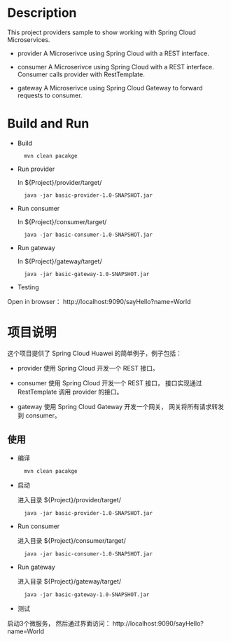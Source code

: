 # Description
This project providers sample to show working with Spring Cloud Microservices. 

* provider
A Microserivce using Spring Cloud with a REST interface.

* consumer
A Microserivce using Spring Cloud with a REST interface. Consumer calls provider with RestTemplate.

* gateway
A Microserivce using Spring Cloud Gateway to forward requests to consumer.

# Build and Run

* Build

        mvn clean pacakge

* Run provider

  In ${Project}/provider/target/
  
        java -jar basic-provider-1.0-SNAPSHOT.jar

* Run consumer

  In ${Project}/consumer/target/

        java -jar basic-consumer-1.0-SNAPSHOT.jar

* Run gateway

  In ${Project}/gateway/target/

        java -jar basic-gateway-1.0-SNAPSHOT.jar

* Testing

Open in browser： http://localhost:9090/sayHello?name=World

# 项目说明

这个项目提供了 Spring Cloud Huawei 的简单例子，例子包括：

* provider
使用 Spring Cloud 开发一个 REST 接口。

* consumer
使用 Spring Cloud 开发一个 REST 接口， 接口实现通过 RestTemplate 调用 provider 的接口。 

* gateway
使用 Spring Cloud Gateway 开发一个网关， 网关将所有请求转发到 consumer。 

## 使用

* 编译

        mvn clean pacakge

* 启动

  进入目录 ${Project}/provider/target/
  
        java -jar basic-provider-1.0-SNAPSHOT.jar

* Run consumer

  进入目录 ${Project}/consumer/target/

        java -jar basic-consumer-1.0-SNAPSHOT.jar

* Run gateway

  进入目录 ${Project}/gateway/target/

        java -jar basic-gateway-1.0-SNAPSHOT.jar

* 测试

启动3个微服务， 然后通过界面访问： http://localhost:9090/sayHello?name=World

